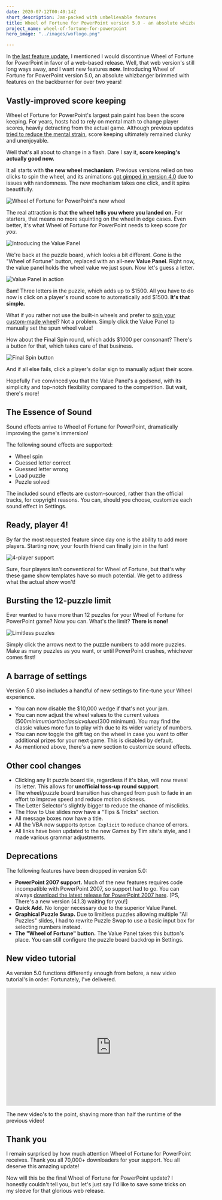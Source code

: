 ```yaml
---
date: 2020-07-12T00:40:14Z
short_description: Jam-packed with unbelievable features
title: Wheel of Fortune for PowerPoint version 5.0 - an absolute whizbanger
project_name: wheel-of-fortune-for-powerpoint
hero_image: "../images/woflogo.png"

---
```

In [the last feature update](/blog/wheel-of-fortune-for-powerpoint-version-4.1/), I mentioned I would discontinue Wheel of Fortune for PowerPoint in favor of a web-based release. Well, that web version's still long ways away, and I want new features **now**. Introducing Wheel of Fortune for PowerPoint version 5.0, an absolute whizbanger brimmed with features on the backburner for over two years!

## Vastly-improved score keeping

Wheel of Fortune for PowerPoint's largest pain paint has been the score keeping. For years, hosts had to rely on mental math to change player scores, heavily detracting from the actual game. Although previous updates [tried to reduce the mental strain](/blog/wheel-of-fortune-for-powerpoint-version-3.2-takes-stage/), score keeping ultimately remained clunky and unenjoyable.

Well that's all about to change in a flash. Dare I say it, **score keeping's actually good now.**

It all starts with **the new wheel mechanism**. Previous versions relied on two clicks to spin the wheel, and its animations [got gimped in version 4.0](/blog/wheel-of-fortune-for-powerpoint-version-4.0-rc-release-notes/) due to issues with randomness. The new mechanism takes one click, and it spins beautifully.

![Wheel of Fortune for PowerPoint's new wheel](../images/wheel5-0youlandedat.png)

The real attraction is that **the wheel tells you where you landed on.** For starters, that means no more squinting on the wheel in edge cases. Even better, it's what Wheel of Fortune for PowerPoint needs to keep score _for you_.

![Introducing the Value Panel](../images/wheel5-0valuepanel1.png)

We're back at the puzzle board, which looks a bit different. Gone is the "Wheel of Fortune" button, replaced with an all-new **Value Panel**. Right now, the value panel holds the wheel value we just spun. Now let's guess a letter.

![Value Panel in action](../images/wheel5-0valuepanel2.png)

Bam! Three letters in the puzzle, which adds up to $1500. All you have to do now is click on a player's round score to automatically add $1500. **It's that simple.**

What if you rather not use the built-in wheels and prefer to [spin your custom-made wheel](https://www.youtube.com/watch?v=jCHE-SVpfRg)? Not a problem. Simply click the Value Panel to manually set the spun wheel value!

How about the Final Spin round, which adds $1000 per consonant? There's a button for that, which takes care of that business.

![Final Spin button](../images/wheel5-0finalspinbutton.png)

And if all else fails, click a player's dollar sign to manually adjust their score.

Hopefully I've convinced you that the Value Panel's a godsend, with its simplicity and top-notch flexibility compared to the competition. But wait, there's more!

## The Essence of Sound

Sound effects arrive to Wheel of Fortune for PowerPoint, dramatically improving the game's immersion!

The following sound effects are supported:

* Wheel spin
* Guessed letter correct
* Guessed letter wrong
* Load puzzle
* Puzzle solved

The included sound effects are custom-sourced, rather than the official tracks, for copyright reasons. You can, should you choose, customize each sound effect in Settings.

## Ready, player 4!

By far the most requested feature since day one is the ability to add more players. Starting now, your fourth friend can finally join in the fun!

![4-player support](../images/wheel5-0fourplayers.png)

Sure, four players isn't conventional for Wheel of Fortune, but that's why these game show templates have so much potential. We get to address what the actual show won't!

## Bursting the 12-puzzle limit

Ever wanted to have more than 12 puzzles for your Wheel of Fortune for PowerPoint game? Now you can. What's the limit? **There is none!**

![Limitless puzzles](../images/wheel5-0limitlesspuzzles.png)

Simply click the arrows next to the puzzle numbers to add more puzzles. Make as many puzzles as you want, or until PowerPoint crashes, whichever comes first!

## A barrage of settings

Version 5.0 also includes a handful of new settings to fine-tune your Wheel experience.

* You can now disable the $10,000 wedge if that's not your jam.
* You can now adjust the wheel values to the current values ($500 minimum) or the classic values ($300 minimum). You may find the classic values more fun to play with due to its wider variety of numbers.
* You can now toggle the gift tag on the wheel in case you want to offer additional prizes for your next game. This is disabled by default.
* As mentioned above, there's a new section to customize sound effects.

## Other cool changes

* Clicking any lit puzzle board tile, regardless if it's blue, will now reveal its letter. This allows for **unofficial toss-up round support**.
* The wheel/puzzle board transition has changed from push to fade in an effort to improve speed and reduce motion sickness.
* The Letter Selector's slightly bigger to reduce the chance of misclicks.
* The How to Use slides now have a "Tips & Tricks" section.
* All message boxes now have a title.
* All the VBA now supports `Option Explicit` to reduce chance of errors.
* All links have been updated to the new Games by Tim site's style, and I made various grammar adjustments.

## Deprecations

The following features have been dropped in version 5.0:

* **PowerPoint 2007 support.** Much of the new features requires code incompatible with PowerPoint 2007, so support had to go. You can always [download the latest release for PowerPoint 2007 here](/wheel-of-fortune-for-powerpoint-older-versions/). \[PS, There's a new version (4.1.3) waiting for you!\]
* **Quick Add.** No longer necessary due to the superior Value Panel.
* **Graphical Puzzle Swap.** Due to limitless puzzles allowing multiple "All Puzzles" slides, I had to rewrite Puzzle Swap to use a basic input box for selecting numbers instead.
* **The "Wheel of Fortune" button.** The Value Panel takes this button's place. You can still configure the puzzle board backdrop in Settings.

## New video tutorial

As version 5.0 functions differently enough from before, a new video tutorial's in order. Fortunately, I've delivered.

<div class="videoWrapper"> <iframe title="Wheel of Fortune for PowerPoint video tutorial" allowfullscreen="" frameborder="0" height="315" src="https://www.youtube.com/embed/QVPlyuG7L7s" width="560"></iframe> </div>

The new video's to the point, shaving more than half the runtime of the previous video!

## Thank you

I remain surprised by how much attention Wheel of Fortune for PowerPoint receives. Thank you all 70,000+ downloaders for your support. You all deserve this amazing update!

Now will this be the final Wheel of Fortune for PowerPoint update? I honestly couldn't tell you, but let's just say I'd like to save some tricks on my sleeve for that glorious web release.